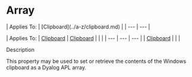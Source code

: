 




<h1 class="heading"><span class="name">Array</span></h1>
| Applies To: | [Clipboard](../a-z/clipboard.md) |
| --- | ---  |

| Applies To: | [Clipboard](../a-z/clipboard.md) | [Clipboard](../a-z/clipboard.md) |  |  |
| --- | --- | ---  |
| [Clipboard](../a-z/clipboard.md) |  |  |


Description


This property may be used to set or retrieve the contents of the Windows clipboard as a Dyalog APL array.



